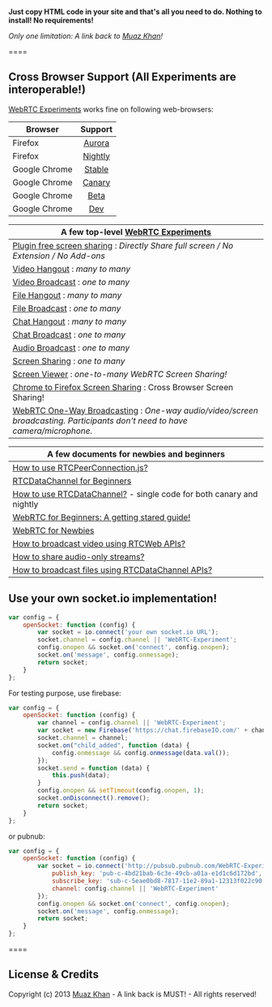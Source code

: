 **Just copy HTML code in your site and that's all you need to do. Nothing to install! No requirements!**

*Only one limitation: A link back to [Muaz Khan](http://github.com/muaz-khan)!*

====
## Cross Browser Support (All Experiments are interoperable!)
[WebRTC Experiments](https://webrtc-experiment.appspot.com) works fine on following web-browsers:

| Browser        | Support           |
| ------------- |:-------------:|
| Firefox | [Aurora](http://www.mozilla.org/en-US/firefox/aurora/) |
| Firefox | [Nightly](http://nightly.mozilla.org/) |
| Google Chrome | [Stable](https://www.google.com/intl/en_uk/chrome/browser/) |
| Google Chrome | [Canary](https://www.google.com/intl/en/chrome/browser/canary.html) |
| Google Chrome | [Beta](https://www.google.com/intl/en/chrome/browser/beta.html) |
| Google Chrome | [Dev](https://www.google.com/intl/en/chrome/browser/index.html?extra=devchannel#eula) |


| A few top-level [WebRTC Experiments](https://webrtc-experiment.appspot.com)        |
| ------------- |
| [Plugin free screen sharing](https://googledrive.com/host/0B6GWd_dUUTT8WHpWSzZ5S0RqeUk/Pluginfree-Screen-Sharing.html) : *Directly Share full screen / No Extension / No Add-ons* |
| [Video Hangout](https://webrtc-experiment.appspot.com/video-conferencing/) : *many to many* |
| [Video Broadcast](https://webrtc-experiment.appspot.com/broadcast/) : *one to many* |
| [File Hangout](https://webrtc-experiment.appspot.com/file-hangout/) : *many to many* |
| [File Broadcast](https://webrtc-experiment.appspot.com/file-broadcast/) : *one to many* |
| [Chat Hangout](https://webrtc-experiment.appspot.com/chat-hangout/) : *many to many* |
| [Chat Broadcast](https://webrtc-experiment.appspot.com/chat/) : *one to many*  |
| [Audio Broadcast](https://webrtc-experiment.appspot.com/audio-broadcast/) : *one to many* |
| [Screen Sharing](https://webrtc-experiment.appspot.com/screen-broadcast/) : *one to many* |
| [Screen Viewer](https://webrtc-experiment.appspot.com/screen-viewer/) : *one-to-many WebRTC Screen Sharing!* |
| [Chrome to Firefox Screen Sharing](https://googledrive.com/host/0B6GWd_dUUTT8YUJaMkZ2d0NzQmc/WebRTC-Screen-Viewer.html) :  Cross Browser Screen Sharing! |
| [WebRTC One-Way Broadcasting](https://googledrive.com/host/0B6GWd_dUUTT8RzVSRVU2MlIxcm8/webrtc-broadcasting/) : *One-way audio/video/screen broadcasting. Participants don't need to have camera/microphone.* |


| A few documents for newbies and beginners        |
| ------------- |
| [How to use RTCPeerConnection.js?](https://webrtc-experiment.appspot.com/docs/how-to-use-rtcpeerconnection-js-v1.1.html) |
| [RTCDataChannel for Beginners](https://webrtc-experiment.appspot.com/docs/rtc-datachannel-for-beginners.html) |
| [How to use RTCDataChannel?](https://webrtc-experiment.appspot.com/docs/how-to-use-rtcdatachannel.html) - single code for both canary and nightly |
| [WebRTC for Beginners: A getting stared guide!](https://webrtc-experiment.appspot.com/docs/webrtc-for-beginners.html) |
| [WebRTC for Newbies ](https://webrtc-experiment.appspot.com/docs/webrtc-for-newbies.html) |
| [How to broadcast video using RTCWeb APIs?](https://webrtc-experiment.appspot.com/docs/how-to-broadcast-video-using-RTCWeb-APIs.html) |
| [How to share audio-only streams?](https://webrtc-experiment.appspot.com/docs/how-to-share-audio-only-streams.html) |
| [How to broadcast files using RTCDataChannel APIs?](https://webrtc-experiment.appspot.com/docs/how-file-broadcast-works.html) |


## Use your own socket.io implementation!

```javascript
var config = {
    openSocket: function (config) {
        var socket = io.connect('your own socket.io URL');
        socket.channel = config.channel || 'WebRTC-Experiment';
        config.onopen && socket.on('connect', config.onopen);
        socket.on('message', config.onmessage);
        return socket;
    }
};
```

For testing purpose, use firebase:

```javascript
var config = {
    openSocket: function (config) {
        var channel = config.channel || 'WebRTC-Experiment';
        var socket = new Firebase('https://chat.firebaseIO.com/' + channel);
        socket.channel = channel;
        socket.on("child_added", function (data) {
            config.onmessage && config.onmessage(data.val());
        });
        socket.send = function (data) {
            this.push(data);
        }
        config.onopen && setTimeout(config.onopen, 1);
        socket.onDisconnect().remove();
        return socket;
    }
};

```

or pubnub:

```javascript
var config = {
    openSocket: function (config) {
        var socket = io.connect('http://pubsub.pubnub.com/WebRTC-Experiment', {
            publish_key: 'pub-c-4bd21bab-6c3e-49cb-a01a-e1d1c6d172bd',
            subscribe_key: 'sub-c-5eae0bd8-7817-11e2-89a1-12313f022c90',
            channel: config.channel || 'WebRTC-Experiment'
        });
        config.onopen && socket.on('connect', config.onopen);
        socket.on('message', config.onmessage);
        return socket;
    }
};
```

====
## License & Credits

Copyright (c) 2013 [Muaz Khan](https://plus.google.com/100325991024054712503) - A link back is MUST! - All rights reserved!
